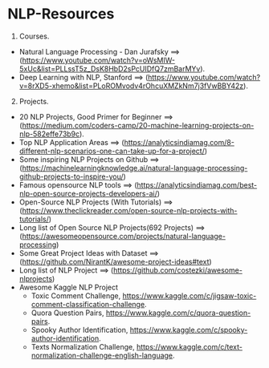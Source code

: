 # NLP-Resources
1. Courses.
  - Natural Language Processing - Dan Jurafsky ==> (https://www.youtube.com/watch?v=oWsMIW-5xUc&list=PLLssT5z_DsK8HbD2sPcUIDfQ7zmBarMYv). 
  - Deep Learning with NLP, Stanford ==>  (https://www.youtube.com/watch?v=8rXD5-xhemo&list=PLoROMvodv4rOhcuXMZkNm7j3fVwBBY42z). 
   

2. Projects. 
  - 20 NLP Projects, Good Primer for Beginner ==> (https://medium.com/coders-camp/20-machine-learning-projects-on-nlp-582effe73b9c). 
  - Top NLP Application Areas ==> (https://analyticsindiamag.com/8-different-nlp-scenarios-one-can-take-up-for-a-project/)
  - Some inspiring NLP Projects on Github ==> (https://machinelearningknowledge.ai/natural-language-processing-github-projects-to-inspire-you/)
  - Famous opensource NLP tools  ==> (https://analyticsindiamag.com/best-nlp-open-source-projects-developers-ai/)
  - Open-Source NLP Projects (With Tutorials) ==> (https://www.theclickreader.com/open-source-nlp-projects-with-tutorials/)
  - Long list of Open Source NLP Projects(692 Projects) ==> (https://awesomeopensource.com/projects/natural-language-processing)
  - Some Great Project Ideas with Dataset ==> (https://github.com/NirantK/awesome-project-ideas#text)
  - Long list of NLP Project ==> (https://github.com/costezki/awesome-nlprojects)
  - Awesome Kaggle NLP Project
    - Toxic Comment Challenge, https://www.kaggle.com/c/jigsaw-toxic-comment-classification-challenge. 
    - Quora Question Pairs, https://www.kaggle.com/c/quora-question-pairs. 
    - Spooky Author Identification, https://www.kaggle.com/c/spooky-author-identification. 
    - Texts Normalization Challenge, https://www.kaggle.com/c/text-normalization-challenge-english-language. 
